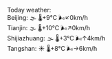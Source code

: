 Today weather:  
Beijing: 🌫  🌡️+9°C 🌬️↙0km/h  
Tianjin: 🌫  🌡️+10°C 🌬️↗0km/h  
Shijiazhuang: 🌫  🌡️+3°C 🌬️↑4km/h  
Tangshan: ☀️ 🌡️+8°C 🌬️→6km/h  
